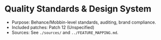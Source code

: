 # Quality Standards & Design System

- Purpose: Behance/Mobbin-level standards, auditing, brand compliance.
- Included patches: Patch 12 (Unspecified)
- Sources: See `./sources/` and `../FEATURE_MAPPING.md`.
